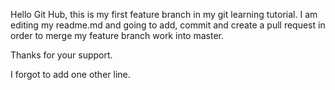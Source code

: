Hello Git Hub, this is my first feature branch in my git learning tutorial. I am editing my readme.md and going to add, commit and create a pull request in order to merge my feature branch work into master.

Thanks for your support.

I forgot to add one other line.

